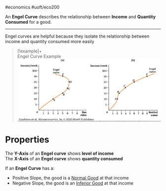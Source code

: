 #economics #uoft/eco200 

An **Engel Curve** describes the relationship between **Income** and **Quantity Consumed** for a good.

---

Engel curves are helpful because they isolate the relationship between income and quantity consumed more easily

>[!example]+  
>Engel Curve Example![Pasted image 20231108174142](attachments/Pasted%20image%2020231108174142.png)
# Properties
The **Y-Axis** of an **Engel curve** shows  **level of income**  
The **X-Axis** of an **Engel curve** shows **quantity consumed**

If an **Engel Curve** has a:
- Positive Slope, the good is a [Normal Good](Normal%20Good.md) at that income
- Negative Slope, the good is an [Inferior Good](Inferior%20Good.md) at that income
